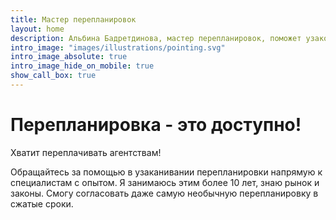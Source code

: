 ```yaml
---
title: Мастер перепланировок
layout: home
description: Альбина Бадретдинова, мастер перепланировок, поможет узаконить перепланировку в краткие сроки и сжатые бюджеты.
intro_image: "images/illustrations/pointing.svg"
intro_image_absolute: true
intro_image_hide_on_mobile: true
show_call_box: true
---
```


# Перепланировка - это доступно!

Хватит переплачивать агентствам! 

Обращайтесь за помощью в узаканивании перепланировки напрямую к специалистам с опытом. Я занимаюсь этим более 10 лет, знаю рынок и законы. Смогу согласовать даже самую необычную перепланировку в сжатые сроки.